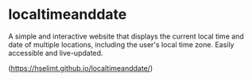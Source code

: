 # localtimeanddate
A simple and interactive website that displays the current local time and date of multiple locations, including the user's local time zone. Easily accessible and live-updated.

(https://hselimt.github.io/localtimeanddate/)
